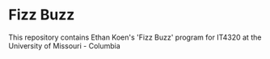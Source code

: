 # Fizz Buzz
This repository contains Ethan Koen's 'Fizz Buzz' program for IT4320 at the University of Missouri - Columbia